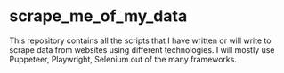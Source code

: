 # scrape_me_of_my_data
This repository contains all the scripts that I have written or will write to scrape data from websites using different technologies. I will mostly use Puppeteer, Playwright, Selenium out of the many frameworks.
